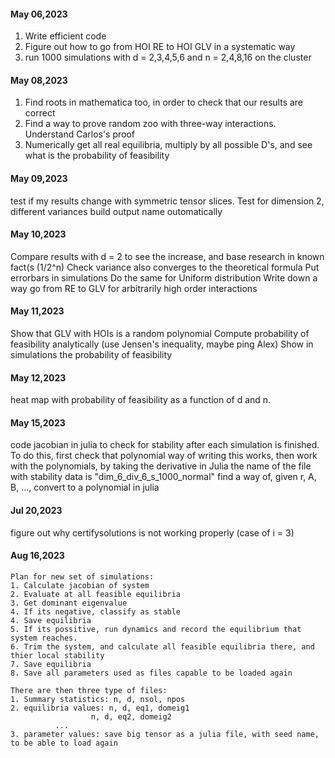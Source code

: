 #### May 06,2023

1. Write efficient code
2. Figure out how to go from HOI RE to HOI GLV in a systematic way
3. run 1000 simulations with d = 2,3,4,5,6 and n = 2,4,8,16 on the cluster

#### May 08,2023

1. Find roots in mathematica too, in order to check that our results are correct
2. Find a way to prove random zoo with three-way interactions. Understand Carlos's proof
3. Numerically get all real equilibria, multiply by all possible D's, and see what is the probability of feasibility

#### May 09,2023

test if my results change with symmetric tensor slices.
Test for dimension 2, different variances
build output name outomatically

#### May 10,2023

Compare results with d = 2 to see the increase, and base research in known fact(s (1/2^n)
Check variance also converges to the theoretical formula
Put errorbars in simulations
Do the same for Uniform distribution
Write down a way go from RE to GLV for arbitrarily high order interactions

#### May 11,2023

Show that GLV with HOIs is a random polynomial
Compute probability of feasibility analytically (use Jensen's inequality, maybe ping Alex)
Show in simulations the probability of feasibility

#### May 12,2023

heat map with probability of feasibility as a function of d and n. 

#### May 15,2023

code jacobian in julia to check for stability after each simulation is finished. 
To do this, first check that polynomial way of writing this works, then work with the polynomials, by taking the derivative in Julia
the name of the file with stability data is "dim_6_div_6_s_1000_normal"
find a way of, given r, A, B, ..., convert to a polynomial in julia

#### Jul 20,2023

figure out why certifysolutions is not working properly (case of i = 3)

#### Aug 16,2023

    Plan for new set of simulations: 
    1. Calculate jacobian of system
    2. Evaluate at all feasible equilibria
    3. Get dominant eigenvalue
    4. If its negative, classify as stable
    4. Save equilibria
    5. If its possitive, run dynamics and record the equilibrium that system reaches. 
    6. Trim the system, and calculate all feasible equilibria there, and thier local stability
    7. Save equilibria
    8. Save all parameters used as files capable to be loaded again

    There are then three type of files: 
    1. Summary statistics: n, d, nsol, npos
    2. equilibria values: n, d, eq1, domeig1
    		          n, d, eq2, domeig2
			  ...
    3. parameter values: save big tensor as a julia file, with seed name, to be able to load again
